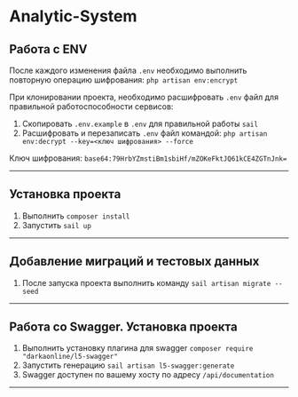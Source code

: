 # Analytic-System

## Работа с ENV

После каждого изменения файла `.env` необходимо выполнить повторную операцию шифрования: `php artisan env:encrypt`

При клонировании проекта, необходимо расшифровать `.env` файл для правильной работоспособности сервисов: 

1. Скопировать `.env.example` в `.env` для правильной работы `sail`
2. Расшифровать и перезаписать `.env` файл командой: `php artisan env:decrypt --key=<ключ шифрования> --force`

Ключ шифрования: `base64:79HrbYZmstiBm1sbiHf/mZOKeFktJQ61kCE4ZGTnJnk=`

--- 

## Установка проекта

1. Выполнить `composer install`
2. Запустить `sail up`

--- 

## Добавление миграций и тестовых данных

1. После запуска проекта выполнить команду `sail artisan migrate --seed`

--- 

## Работа со Swagger. Установка проекта

1. Выполнить установку плагина для swagger `composer require "darkaonline/l5-swagger"`
2. Запустить генерацию `sail artisan l5-swagger:generate`
3. Swagger доступен по вашему хосту по адресу `/api/documentation`

--- 
